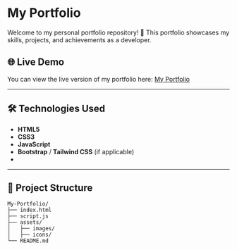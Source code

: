 # My Portfolio

Welcome to my personal portfolio repository! 🎉 This portfolio showcases my skills, projects, and achievements as a developer.

## 🌐 Live Demo

You can view the live version of my portfolio here: [My Portfolio](https://tusharpatel-portfolio.netlify.app/)


---

## 🛠️ Technologies Used

- **HTML5**
- **CSS3**
- **JavaScript**
- **Bootstrap** / **Tailwind CSS** (if applicable)
-

---

## 📂 Project Structure

```plaintext
My-Portfolio/
├── index.html
├── script.js
├── assets/
│   ├── images/
│   ├── icons/
└── README.md
